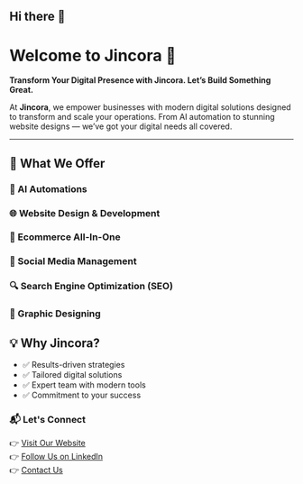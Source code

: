 ## Hi there 👋
# Welcome to Jincora 👋

**Transform Your Digital Presence with Jincora. Let’s Build Something Great.**

At **Jincora**, we empower businesses with modern digital solutions designed to transform and scale your operations. From AI automation to stunning website designs 
— we’ve got your digital needs all covered.

---

## 🚀 What We Offer

### 🤖 AI Automations
### 🌐 Website Design & Development  
### 🛒 Ecommerce All-In-One  
### 📱 Social Media Management  
### 🔍 Search Engine Optimization (SEO)  
### 🎨 Graphic Designing  

## 💡 Why Jincora?
- ✅ Results-driven strategies  
- ✅ Tailored digital solutions  
- ✅ Expert team with modern tools  
- ✅ Commitment to your success

### 📬 Let's Connect

👉 [Visit Our Website](#)  
👉 [Follow Us on LinkedIn](#)  
👉 [Contact Us](#)

